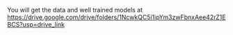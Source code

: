 You will get the data and well trained models at https://drive.google.com/drive/folders/1NcwkQC5i1ipYm3zwFbnxAee42rZ1EBCS?usp=drive_link
